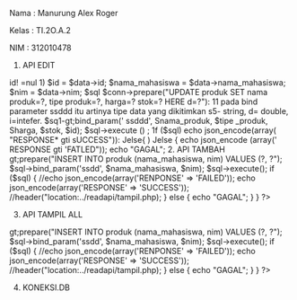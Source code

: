 Nama  : Manurung Alex Roger

Kelas : TI.2O.A.2

NIM   : 312010478

1. API EDIT

<?php
    require_once(' . -/config/koneksi_db. php');
    $data - json_decode (file_get_contents (" php: //input"));

    if ($data->id! =nul 1)
        $id                = $data-&gt;id;
        $nama_mahasiswa    = $data-&gt;nama_mahasiswa;
        $nim               = $data-&gt;nim;

        $sql $conn-&gt;prepare("UPDATE produk SET nama produk=?, tipe produk=?, harga=? stok=? HERE d=?"):
        11 pada bind parameter ssddd itu artinya tipe data yang dikitimkan s5- string, d= double, i=intefer.
        $sq1-gt;bind_param(' ssddd', Snama_produk, $tipe _produk, Sharga, $stok, $id);
        $sql-&gt;execute () ;
        1f ($sql)
            echo json_encode(array( "RESPONSE* gti sUCCESS")):
        Jelse{
        )
        Jelse {
            echo json_encode (array(' RESPONSE gti 'FATLED"));
        echo "GAGAL";
        
        
2. API TAMBAH

<?php
    require_once('../config/koneksi_db.php');
    if (isset($_POST['nama_mahasiswa']) && isset($_POST['harga']) &amp;&amp; isset($_POST['stok'])) {
        $nama_mahasiswa = $_POST['nama_mahasiswa'];
        $nim  = $_POST['nim'];
        $sql = $conn->gt;prepare("INSERT INTO produk (nama_mahasiswa, nim) VALUES (?, ?");
        $sql-&gt;bind_param('ssdd', $nama_mahasiswa, $nim);
        $sql-&gt;execute();
        if ($sql) {
         //echo json_encode(array('RENPONSE' =&gt; 'FAILED'));
         echo json_encode(array('RESPONSE' => 'SUCCESS'));
         //header("location:../readapi/tampil.php);
         } else {
         echo "GAGAL";
         }
    }
    
?>



3. API TAMPIL ALL


<?php
    require_once('../config/koneksi_db.php');
    if (isset($_POST['nama_mahasiswa']) && isset($_POST['harga']) &amp;&amp; isset($_POST['stok'])) {
        $nama_mahasiswa = $_POST['nama_mahasiswa'];
        $nim  = $_POST['nim'];
        $sql = $conn->gt;prepare("INSERT INTO produk (nama_mahasiswa, nim) VALUES (?, ?");
        $sql-&gt;bind_param('ssdd', $nama_mahasiswa, $nim);
        $sql-&gt;execute();
        if ($sql) {
         //echo json_encode(array('RENPONSE' =&gt; 'FAILED'));
         echo json_encode(array('RESPONSE' => 'SUCCESS'));
         //header("location:../readapi/tampil.php);
         } else {
         echo "GAGAL";
         }
    }
    
?>



4. KONEKSI.DB

<?php
    define('HOST', 'localhost');
    define('USER', 'root');
    define('DB', 'latihan_restful');
    //password disesuaikan dengan akses ke database masing-masing
    define('PASS', '');
    $conn = new mysqli(HOST,USER,PASS,DB) or die('Koneksi error untuk mengakses database');
?>
